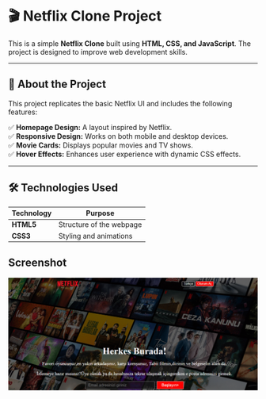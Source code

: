 # 🎬 Netflix Clone Project

This is a simple **Netflix Clone** built using **HTML, CSS, and JavaScript**. The project is designed to improve web development skills.

---

## 🚀 About the Project

This project replicates the basic Netflix UI and includes the following features:

✅ **Homepage Design:** A layout inspired by Netflix.  
✅ **Responsive Design:** Works on both mobile and desktop devices.  
✅ **Movie Cards:** Displays popular movies and TV shows.  
✅ **Hover Effects:** Enhances user experience with dynamic CSS effects.

---

## 🛠️ Technologies Used

| Technology | Purpose                  |
| ---------- | ------------------------ |
| **HTML5**  | Structure of the webpage |
| **CSS3**   | Styling and animations   |

<h2>Screenshot</h2>

![](ekran.gif)
